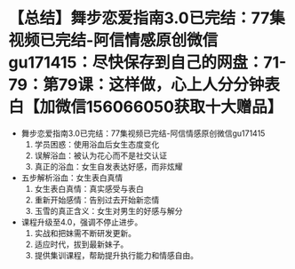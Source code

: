 # 【总结】舞步恋爱指南3.0已完结：77集视频已完结-阿信情感原创微信gu171415：尽快保存到自己的网盘：71-79：第79课：这样做，心上人分分钟表白【加微信156066050获取十大赠品】

-   舞步恋爱指南3.0已完结：77集视频已完结-阿信情感原创微信gu171415
    1.  学员困惑：使用浴血后女生态度变化
    2.  误解浴血：被认为花心而不是社交认证
    3.  真正的浴血：女生自发表达好感，而非炫耀
-   五步解析浴血：女生表白真情
    1.  女生表白真情：真实感受与表白
    2.  重新开始感情：告别过去开始新恋情
    3.  玉雪的真正含义：女生对男生的好感与解分
-   课程升级至4.0，强调不停止进步。
    1.  实战和把妹需不断研发更新。
    2.  适应时代，拔到最新妹子。
    3.  提供集训课程，帮助提升执行能力和情感自由。